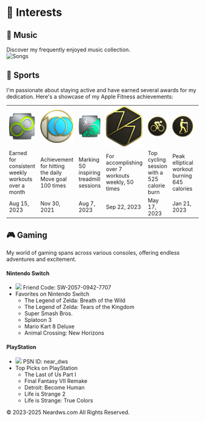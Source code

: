 # 🧩 Interests

## 🎵 Music

Discover my frequently enjoyed music collection.     
<img src="https://neardws-1257861591.cos.ap-shanghai.myqcloud.com/neardws/music.gif" width="369" height="50" alt="Songs" />

## 🏃 Sports

I'm passionate about staying active and have earned several awards for my dedication. Here's a showcase of my Apple Fitness achievements:

<table class="no-horizontal-lines">
  <tr>
    <td><img src="images/weekly.png" alt="Fitness+ Weekly Workout Streak"></td>
    <td><img src="images/move.png" alt="100 Move Goals"></td>
    <td><img src="images/treadmill.png" alt="50 Fitness+ Treadmill Workouts"></td>
    <td><img src="images/7_workout.png" alt="7-Workout Week"></td>
    <td><img src="images/cycling.png" alt="Cycling Workout Record"></td>
    <td><img src="images/elliptical.png" alt="Elliptical Workout Record"></td>
    <td><img src="images/running.png" alt="Running Workout Record"></td>
    <td><img src="images/swimming.png" alt="Swimming Workout Record"></td>
  </tr>
  <tr>
    <td>Earned for consistent weekly workouts over a month</td>
    <td>Achievement for hitting the daily Move goal 100 times</td>
    <td>Marking 50 inspiring treadmill sessions</td>
    <td>For accomplishing over 7 workouts weekly, 50 times</td>
    <td>Top cycling session with a 525 calorie burn</td>
    <td>Peak elliptical workout burning 645 calories</td>
    <td>Running record with a 579 calorie burn</td>
    <td>Swimming excellence, burning 157 calories</td>
  </tr>
  <tr>
    <td>Aug 15, 2023</td>
    <td>Nov 30, 2021</td>
    <td>Aug 7, 2023</td>
    <td>Sep 22, 2023</td>
    <td>May 17, 2023</td>
    <td>Jan 21, 2023</td>
    <td>Aug 16, 2023</td>
    <td>Jun 13, 2023</td>
  </tr>
</table>

## 🎮 Gaming

My world of gaming spans across various consoles, offering endless adventures and excitement.      

#### Nintendo Switch  
- ![](https://img.shields.io/badge/-Nintendo_Switch-blue?logo=nintendoswitch&logoColor=white&labelColor=E60012&color=E60012&style=flat) Friend Code: SW-2057-0942-7707
- Favorites on Nintendo Switch
  - The Legend of Zelda: Breath of the Wild
  - The Legend of Zelda: Tears of the Kingdom
  - Super Smash Bros.
  - Splatoon 3
  - Mario Kart 8 Deluxe
  - Animal Crossing: New Horizons

#### PlayStation 
- ![](https://img.shields.io/badge/-PlayStation-blue?logo=playstation&logoColor=white&labelColor=003791&color=003791&style=flat) PSN ID: near_dws
- Top Picks on PlayStation
  - The Last of Us Part I
  - Final Fantasy VII Remake
  - Detroit: Become Human
  - Life is Strange 2
  - Life is Strange: True Colors

<div style="float: left;">
<script type='text/javascript' id='clustrmaps' src='//cdn.clustrmaps.com/map_v2.js?cl=080808&w=600&t=tt&d=aFmh3d7Xe0XBtDzpWJTkAIBPYWnWgzsZn29nw_9T_34&co=ffffff&cmo=3acc3a&cmn=ff5353&ct=808080'></script>
</div>
<div style="clear: both; text-align: left;">
<p>© 2023-2025 Neardws.com All Rights Reserved.</p>
</div>